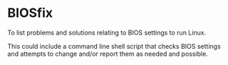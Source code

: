 # BIOSfix
To list problems and solutions relating to BIOS settings to run Linux.

This could include a command line shell script that checks BIOS settings and attempts to change and/or report them as needed and possible.
